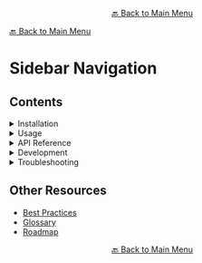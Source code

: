 

<p align="center"><a href="https://github.com/timedilationv2/trikiwiki/wiki">🔙 Back to Main Menu</a></p>

[🔙 Back to Main Menu](../../README.md)

# Sidebar Navigation

## Contents
<details>
<summary>Installation</summary>
- [Quick Start Guide](Installation/Quick-Start-Guide.md)
- [Full Installation](Installation/Full-Installation.md)
- [System Requirements](Installation/System-Requirements.md)
- [Common Errors](Installation/Common-Errors.md)
</details>

<details>
<summary>Usage</summary>
- [Basic Commands](Usage/Basic-Commands.md)
- [Advanced Usage](Usage/Advanced-Usage.md)
- [Configuration](Usage/Configuration.md)
- [Customization](Usage/Customization.md)
</details>

<details>
<summary>API Reference</summary>
- [API Overview](API-Reference/API-Overview.md)
- [Authentication](API-Reference/Authentication.md)
- [Reading Data](API-Reference/Endpoints/Read-Data.md)
- [Writing Data](API-Reference/Endpoints/Write-Data.md)
- [Deleting Data](API-Reference/Endpoints/Delete-Data.md)
- [Webhooks](API-Reference/Webhooks.md)
- [Rate Limits](API-Reference/Rate-Limits.md)
</details>

<details>
<summary>Development</summary>
- [Contribution Guidelines](Development/Contribution-Guidelines.md)
- [Code Structure](Development/Code-Structure.md)
- [Dev Environment Setup](Development/Dev-Environment.md)
- [Debugging Guide](Development/Debugging.md)
- [Testing and CI/CD](Development/Testing.md)
</details>

<details>
<summary>Troubleshooting</summary>
- [Common Issues](Troubleshooting/Common-Issues.md)
- [Performance Optimization](Troubleshooting/Performance-Issues.md)
- [Security Best Practices](Troubleshooting/Security-Issues.md)
</details>

## Other Resources
- [Best Practices](Best-Practices.md)
- [Glossary](Glossary.md)
- [Roadmap](Roadmap.md)


<p align="center"><a href="https://github.com/timedilationv2/trikiwiki/wiki">🔙 Back to Main Menu</a></p>


